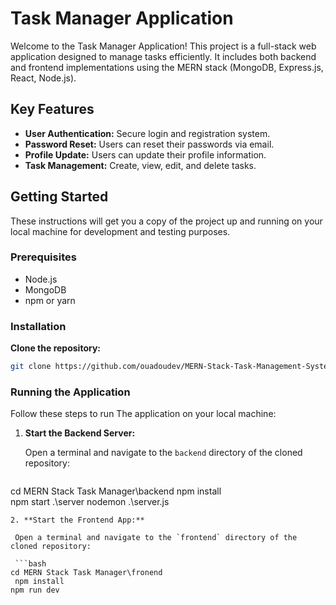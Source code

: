# Task Manager Application

Welcome to the Task Manager Application! This project is a full-stack web application designed to manage tasks efficiently. It includes both backend and frontend implementations using the MERN stack (MongoDB, Express.js, React, Node.js).

## Key Features
- **User Authentication:** Secure login and registration system.
- **Password Reset:** Users can reset their passwords via email.
- **Profile Update:** Users can update their profile information.
- **Task Management:** Create, view, edit, and delete tasks.

## Getting Started
These instructions will get you a copy of the project up and running on your local machine for development and testing purposes.

### Prerequisites
- Node.js
- MongoDB
- npm or yarn

### Installation
**Clone the repository:**
   ```bash
   git clone https://github.com/ouadoudev/MERN-Stack-Task-Management-System.git
   ```
### Running the Application

Follow these steps to run The application on your local machine:

1. **Start the Backend Server:**

   Open a terminal and navigate to the `backend` directory of the cloned repository:

   ```bash
 cd MERN Stack Task Manager\backend
npm install  
 npm start .\server
 nodemon .\server.js
  ```
2. **Start the Frontend App:**

   Open a terminal and navigate to the `frontend` directory of the cloned repository:

   ```bash
 cd MERN Stack Task Manager\fronend
   npm install  
 npm run dev
  ```

